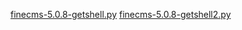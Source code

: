 [finecms-5.0.8-getshell.py](/bylibrary/漏洞库/01-CMS漏洞/FineCMS/finecms-5.0.8-getshell.py)
[finecms-5.0.8-getshell2.py](/bylibrary/漏洞库/01-CMS漏洞/FineCMS/finecms-5.0.8-getshell2.py)
